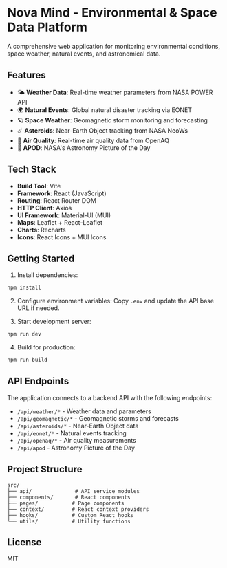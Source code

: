 # Nova Mind - Environmental & Space Data Platform

A comprehensive web application for monitoring environmental conditions, space weather, natural events, and astronomical data.

## Features

- 🌤️ **Weather Data**: Real-time weather parameters from NASA POWER API
- 🌍 **Natural Events**: Global natural disaster tracking via EONET
- 🪐 **Space Weather**: Geomagnetic storm monitoring and forecasting
- ☄️ **Asteroids**: Near-Earth Object tracking from NASA NeoWs
- 💨 **Air Quality**: Real-time air quality data from OpenAQ
- 🌌 **APOD**: NASA's Astronomy Picture of the Day

## Tech Stack

- **Build Tool**: Vite
- **Framework**: React (JavaScript)
- **Routing**: React Router DOM
- **HTTP Client**: Axios
- **UI Framework**: Material-UI (MUI)
- **Maps**: Leaflet + React-Leaflet
- **Charts**: Recharts
- **Icons**: React Icons + MUI Icons

## Getting Started

1. Install dependencies:
```bash
npm install
```

2. Configure environment variables:
Copy `.env` and update the API base URL if needed.

3. Start development server:
```bash
npm run dev
```

4. Build for production:
```bash
npm run build
```

## API Endpoints

The application connects to a backend API with the following endpoints:

- `/api/weather/*` - Weather data and parameters
- `/api/geomagnetic/*` - Geomagnetic storms and forecasts
- `/api/asteroids/*` - Near-Earth Object data
- `/api/eonet/*` - Natural events tracking
- `/api/openaq/*` - Air quality measurements
- `/api/apod` - Astronomy Picture of the Day

## Project Structure

```
src/
├── api/              # API service modules
├── components/       # React components
├── pages/           # Page components
├── context/         # React context providers
├── hooks/           # Custom React hooks
└── utils/           # Utility functions
```

## License

MIT

